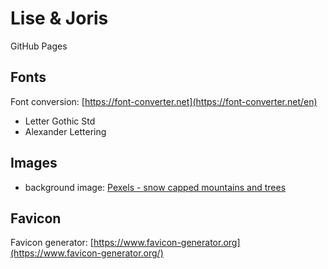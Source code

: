 # Lise & Joris
GitHub Pages

## Fonts
Font conversion: [https://font-converter.net](https://font-converter.net/en)

* Letter Gothic Std
* Alexander Lettering

## Images

* background image: [Pexels - snow capped mountains and trees](https://www.pexels.com/photo/snow-capped-mountains-and-trees-2542012)

## Favicon
Favicon generator: [https://www.favicon-generator.org](https://www.favicon-generator.org/)
